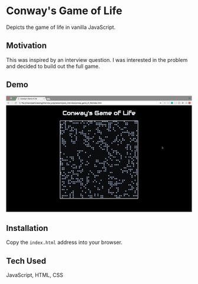 # Conway's Game of Life

Depicts the game of life in vanilla JavaScript.

## Motivation

This was inspired by an interview question. I was interested in the problem and decided to build out the full game. 

## Demo

![alt-text](https://github.com/p-wong/conways_game_of_life/blob/master/life_demo.gif)

## Installation

Copy the ```index.html``` address into your browser.

## Tech Used

JavaScript, HTML, CSS
